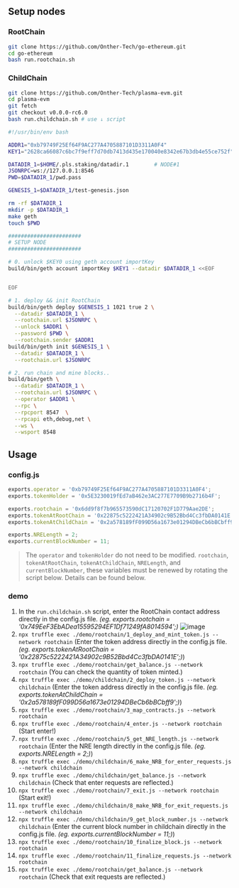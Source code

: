 

## Setup nodes

### RootChain

```bash
git clone https://github.com/Onther-Tech/go-ethereum.git
cd go-ethereum
bash run.rootchain.sh
```

### ChildChain
```bash
git clone https://github.com/Onther-Tech/plasma-evm.git
cd plasma-evm
git fetch
git checkout v0.0.0-rc6.0
bash run.childchain.sh # use ↓ script
```

```bash
#!/usr/bin/env bash

ADDR1="0xb79749F25Ef64F9AC277A4705887101D3311A0F4"
KEY1="2628ca66087c6bc7f9eff7d70db7413d435e170040e8342e67b3db4e55ce752f"

DATADIR_1=$HOME/.pls.staking/datadir.1        # NODE#1
JSONRPC=ws://127.0.0.1:8546
PWD=$DATADIR_1/pwd.pass

GENESIS_1=$DATADIR_1/test-genesis.json

rm -rf $DATADIR_1
mkdir -p $DATADIR_1
make geth
touch $PWD

#######################
# SETUP NODE
#######################

# 0. unlock $KEY0 using geth account importKey
build/bin/geth account importKey $KEY1 --datadir $DATADIR_1 <<EOF


EOF

# 1. deploy && init RootChain
build/bin/geth deploy $GENESIS_1 1021 true 2 \
  --datadir $DATADIR_1 \
  --rootchain.url $JSONRPC \
  --unlock $ADDR1 \
  --password $PWD \
  --rootchain.sender $ADDR1
build/bin/geth init $GENESIS_1 \
  --datadir $DATADIR_1 \
  --rootchain.url $JSONRPC

# 2. run chain and mine blocks..
build/bin/geth \
  --datadir $DATADIR_1 \
  --rootchain.url $JSONRPC \
  --operator $ADDR1 \
  --rpc \
  --rpcport 8547  \
  --rpcapi eth,debug,net \
  --ws \
  --wsport 8548
```

## Usage

### config.js

```javascript
exports.operator = '0xb79749F25Ef64F9AC277A4705887101D3311A0F4';
exports.tokenHolder = '0x5E3230019fEd7aB462e3AC277E7709B9b2716b4F';

exports.rootchain = '0x6dd9f8f7b965573590dC17120702F1D779Aae2DE';
exports.tokenAtRootChain = '0x22875c5222421A34902c9B52Bbd4Cc3fbDA0141E';
exports.tokenAtChildChain = '0x2a578189fF099D56a1673e01294DBeCb6bBCbff9';

exports.NRELength = 2;
exports.currentBlockNumber = 11;
```

> The `operator` and `tokenHolder` do not need to be modified. `rootchain`, `tokenAtRootChain`, `tokenAtChildChain`, `NRELength`, and `currentBlockNumber`, these variables must be renewed by rotating the script below. Details can be found below.


### demo

1. In the `run.childchain.sh` script, enter the RootChain contact address directly in the config.js file. *(eg. exports.rootchain = '0x749EeF3EbADea15595294EF1Df71249fA8014594';)*
![image](https://user-images.githubusercontent.com/20399507/79987399-51549c00-84e8-11ea-9701-16945d979a07.png)
2. `npx truffle exec ./demo/rootchain/1_deploy_and_mint_token.js --network rootchain` (Enter the token address directly in the config.js file. *(eg. exports.tokenAtRootChain = '0x22875c5222421A34902c9B52Bbd4Cc3fbDA0141E';)*)
3. `npx truffle exec ./demo/rootchain/get_balance.js --network rootchain` (You can check the quantity of token minted.)
4. `npx truffle exec ./demo/childchain/2_deploy_token.js --network childchain` (Enter the token address directly in the config.js file. *(eg. exports.tokenAtChildChain = '0x2a578189fF099D56a1673e01294DBeCb6bBCbff9';)*)
5. `npx truffle exec ./demo/rootchain/3_map_contracts.js --network rootchain`
6. `npx truffle exec ./demo/rootchain/4_enter.js --network rootchain` (Start enter!)
7. `npx truffle exec ./demo/rootchain/5_get_NRE_length.js --network rootchain` (Enter the NRE length  directly in the config.js file. *(eg. exports.NRELength = 2;)*)
8. `npx truffle exec ./demo/childchain/6_make_NRB_for_enter_requests.js --network childchain`
9. `npx truffle exec ./demo/childchain/get_balance.js --network childchain` (Check that enter requests are reflected.)
10. `npx truffle exec ./demo/rootchain/7_exit.js --network rootchain` (Start exit!)
11. `npx truffle exec ./demo/childchain/8_make_NRB_for_exit_requests.js --network childchain`
12. `npx truffle exec ./demo/childchain/9_get_block_number.js --network childchain` (Enter the current block number in childchain directly in the config.js file. *(eg. exports.currentBlockNumber = 11;)*)
13. `npx truffle exec ./demo/rootchain/10_finalize_block.js --network rootchain`
14. `npx truffle exec ./demo/rootchain/11_finalize_requests.js --network rootchain`
15. `npx truffle exec ./demo/rootchain/get_balance.js --network rootchain` (Check that exit requests are reflected.)
